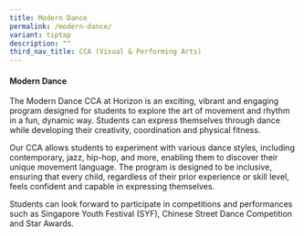 ```yaml
---
title: Modern Dance
permalink: /modern-dance/
variant: tiptap
description: ""
third_nav_title: CCA (Visual & Performing Arts)
---
```

<h4><strong>Modern Dance</strong></h4>
<p>The Modern Dance CCA at Horizon is an exciting, vibrant and engaging program
designed for students to explore the art of movement and rhythm in a fun,
dynamic way. Students can express themselves through dance while developing
their creativity, coordination and physical fitness.</p>
<p>Our CCA allows students to experiment with various dance styles, including
contemporary, jazz, hip-hop, and more, enabling them to discover their
unique movement language. The program is designed to be inclusive, ensuring
that every child, regardless of their prior experience or skill level,
feels confident and capable in expressing themselves.</p>
<p>Students can look forward to participate in competitions and performances
such as Singapore Youth Festival (SYF), Chinese Street Dance Competition
and Star Awards.</p>